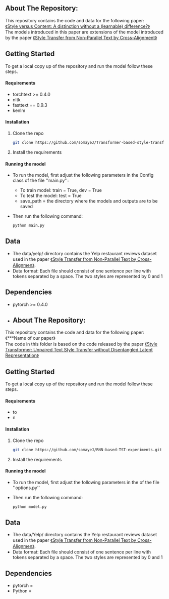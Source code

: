 ## About The Repository:
This repository contains the code and data for the following paper:\
 <a href="https://aclanthology.org/2020.coling-main.197.pdf">《Style versus Content: A distinction without a (learnable) difference?》</a> \
The models introduced in this paper are extensions of the model  <a href="https://github.com/shentianxiao/language-style-transfer"> </a>  introduced by the paper <a href="https://arxiv.org/pdf/1705.09655v2.pdf">《Style Transfer from Non-Parallel Text by Cross-Alignment》</a> 

<!-- GETTING STARTED -->
## Getting Started

To get a local copy up of the repository and run the model follow these steps.
<!--*****************************my comments -->
#### Requirements 
* torchtext >= 0.4.0
* nltk
* fasttext == 0.9.3
* kenlm

#### Installation

1. Clone the repo
   ```sh
   git clone https://github.com/somayeJ/Transformer-based-style-transfer.git
   ```
2. Install the requirements
<!--*************************1. the type of the discriminator, if we want to keep or remove the multi_discriminator -->
#### Running the model
* To run the model, first adjust the following parameters in the Config class of the file  ''main.py'':
   * To train model: train = True,  dev = True
   * To test the model: test = True
   * save_path = the directory where the models and outputs are to be saved

* Then run the following command:
   ```sh
   python main.py
   ```
## Data 
* The data/yelp/ directory contains the  Yelp restaurant reviews dataset used in the paper <a href="https://arxiv.org/abs/1705.09655">《Style Transfer from Non-Parallel Text by Cross-Alignmen》</a>. 
*  Data format: Each file should consist of one sentence per line with tokens separated by a space. The two styles are represented by 0 and 1

## Dependencies
* pytorch >= 0.4.0
* ## About The Repository:
This repository contains the code and data for the following paper:\
《***Name of our paper》\
The code in this folder is based on the code released by the paper <a href="https://arxiv.org/abs/1905.05621">《Style Transformer: Unpaired Text Style Transfer without Disentangled Latent Representation》</a>

<!-- GETTING STARTED -->
## Getting Started

To get a local copy up of the repository and run the model follow these steps.
<!--*****************************1.notes to myself -->
#### Requirements 
* to
* n

#### Installation

1. Clone the repo
   ```sh
   git clone https://github.com/somayeJ/RNN-based-TST-experiments.git
   ```
2. Install the requirements
<!--*************************1.notes to myself -->
#### Running the model
* To run the model, first adjust the following parameters in the of the file  ''options.py''

* Then run the following command:
   ```sh
   python model.py
   ```
## Data 
* The data/Yelp/ directory contains the  Yelp restaurant reviews dataset used in the paper <a href="https://arxiv.org/abs/1705.09655">《Style Transfer from Non-Parallel Text by Cross-Alignmen》</a>. 
*  Data format: Each file should consist of one sentence per line with tokens separated by a space. The two styles are represented by 0 and 1

## Dependencies
* pytorch = 
* Python = 
